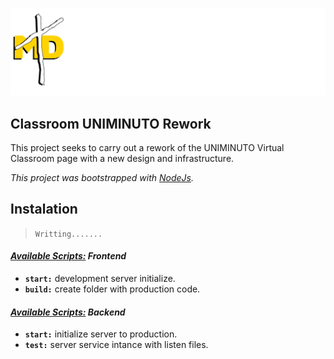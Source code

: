 
![Alt text](./Content/logo.png)

## Classroom UNIMINUTO Rework

This project seeks to carry out a rework of the UNIMINUTO Virtual Classroom page with a new design and infrastructure.

*This project was bootstrapped with [NodeJs](https://nodejs.org/es).*

## Instalation

> `Writting.......`

#### *<u>Available Scripts:</u> Frontend*

- **`start:`** development server initialize.
- **`build:`** create folder with production code.

#### *<u>Available Scripts:</u> Backend*

- **`start:`** initialize server to production.
- **`test:`** server service intance with listen files.